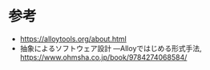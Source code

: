 

# 参考
- https://alloytools.org/about.html
- 抽象によるソフトウェア設計 ―Alloyではじめる形式手法, https://www.ohmsha.co.jp/book/9784274068584/
